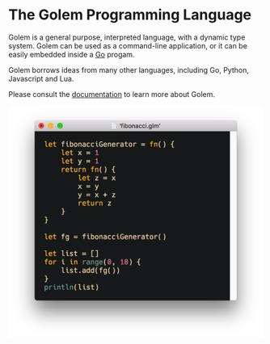# The Golem Programming Language

Golem is a general purpose, interpreted language, with a dynamic type system.  Golem 
can be used as a command-line application, or it can be easily embedded inside 
a [Go](https://golang.org/) progam.

Golem borrows ideas from many other languages, including Go, Python, Javascript and Lua.

Please consult the [documentation](https://mjarmy.github.io/golem-lang/) to learn 
more about Golem.

<img src="/images/snippet.png?raw=true" width="600">
